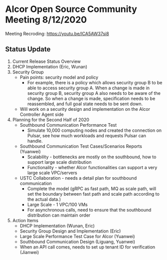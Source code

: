 # Alcor Open Source Community Meeting 8/12/2020 

Meeting Recroding: https://youtu.be/lCA5AW37si8

## Status Update

1. Current Release Status Overview
1. DHCP Implementation (Eric, Wunan)
1. Security Group
    * Pain points: security model and policy
        * For example, there is a policy which allows security group B to be able to access security group A. When a change is made in security group B,  security group A also needs to be aware of the change. So when a change is made, specification needs to be reassembled, and full goal state needs to be sent down. 
    * Will work on a security design and implementation on the  Alcor Controller Agent side 
1. Planning for the Second Half of 2020
	* Southbound Communication Performance Test
		* Simulate 10,000 computing nodes and created the connection on Pulsar, see how much workloads and requests Pulsar can handle. 
	* Southbound Communication Test Cases/Scenarios Reports (Yuanwei) 
        * Scalability  -  bottlenecks are mostly on the southbound, how to support large scale distribution
        * Functionality - whether Alcor functionalities can support a very large scale VPC/servers
    * USTC Collaboration - needs a detail plan for southbound communication
		* Complete the model (gRPC as fast path, MQ as scale path, will set the boundary between fast path and scale path according to the actual data.) 
		* Large Scale - 1 VPC/100 VMs
		* For asynchronous calls, need to ensure that the southbound distribution can maintain order
5. Action Items
    * DHCP Implementation (Wunan, Eric) 
    * Security Group Design and Implementation (Eric) 
    * Large Scale Performance Test Case for Alcor (Yuanwei)
    * Southbound Communication Design (Liguang, Yuanwei)
    * When an API call comes, needs to set up tenant ID for verification (Jianwei)
		
			
			
